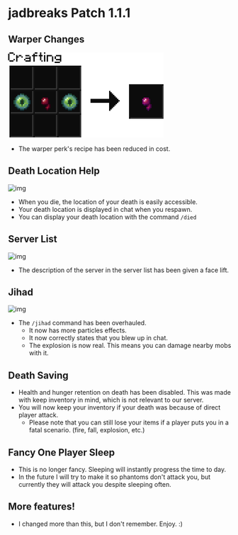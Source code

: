 # jadbreaks Patch 1.1.1

## Warper Changes
![recipe](recipes/warpernew.png)
* The warper perk's recipe has been reduced in cost.

## Death Location Help
![img](https://i.imgur.com/a0isHbw.png)
* When you die, the location of your death is easily accessible.
* Your death location is displayed in chat when you respawn.
* You can display your death location with the command `/died`

## Server List
![img](https://i.imgur.com/EWkG59V.png)
* The description of the server in the server list has been given a face lift.

## Jihad
![img](https://i.imgur.com/kEZ8ejN.png)
* The `/jihad` command has been overhauled.
  * It now has more particles effects.
  * It now correctly states that you blew up in chat.
  * The explosion is now real. This means you can damage nearby mobs with it.

## Death Saving
* Health and hunger retention on death has been disabled. This was made with keep inventory in mind, which is not relevant to our server.
* You will now keep your inventory if your death was because of direct player attack.
  * Please note that you can still lose your items if a player puts you in a fatal scenario. (fire, fall, explosion, etc.)

## Fancy One Player Sleep
* This is no longer fancy. Sleeping will instantly progress the time to day.
* In the future I will try to make it so phantoms don't attack you, but currently they will attack you despite sleeping often.

## More features!
* I changed more than this, but I don't remember. Enjoy. :)
